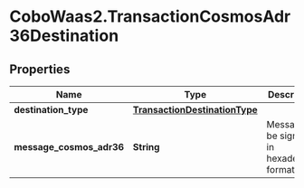 # CoboWaas2.TransactionCosmosAdr36Destination

## Properties

Name | Type | Description | Notes
------------ | ------------- | ------------- | -------------
**destination_type** | [**TransactionDestinationType**](TransactionDestinationType.md) |  | 
**message_cosmos_adr36** | **String** | Message to be signed, in hexadecimal format. | 


